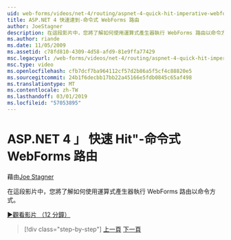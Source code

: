 ```yaml
---
uid: web-forms/videos/net-4/routing/aspnet-4-quick-hit-imperative-webforms-routing
title: ASP.NET 4 快速達到-命令式 WebForms 路由
author: JoeStagner
description: 在這段影片中，您將了解如何使用運算式產生器執行 WebForms 路由以命令方式。
ms.author: riande
ms.date: 11/05/2009
ms.assetid: c78fd810-4309-4d58-afd9-81e9ffa77429
msc.legacyurl: /web-forms/videos/net-4/routing/aspnet-4-quick-hit-imperative-webforms-routing
msc.type: video
ms.openlocfilehash: cfb7dcf7ba964112cf57d2b86a5f5cf4c88820e5
ms.sourcegitcommit: 24b1f6decbb17bb22a45166e5fdb0845c65af498
ms.translationtype: MT
ms.contentlocale: zh-TW
ms.lasthandoff: 03/01/2019
ms.locfileid: "57053895"
---
```

<a name="aspnet-4-quick-hit---imperative-webforms-routing"></a>ASP.NET 4 」 快速 Hit"-命令式 WebForms 路由
====================
藉由[Joe Stagner](https://github.com/JoeStagner)

在這段影片中，您將了解如何使用運算式產生器執行 WebForms 路由以命令方式。 

[&#9654;觀看影片 （12 分鐘）](https://channel9.msdn.com/Blogs/ASP-NET-Site-Videos/aspnet-4-quick-hit-imperative-webforms-routing)

> [!div class="step-by-step"]
> [上一頁](aspnet-4-quick-hit-permanent-redirect.md)
> [下一頁](aspnet-4-quick-hit-declarative-webforms-routing.md)
